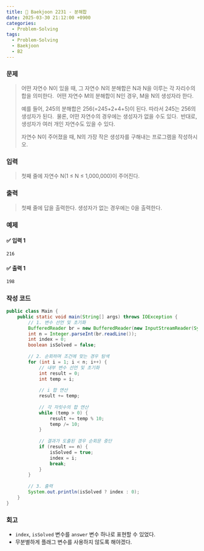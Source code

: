 ```yaml
---
title: 🧩 Baekjoon 2231 - 분해합
date: 2025-03-30 21:12:00 +0900
categories:
  - Problem-Solving
tags:
  - Problem-Solving
  - Baekjoon
  - B2
---
```


### 문제
> 어떤 자연수 N이 있을 때, 그 자연수 N의 분해합은 N과 N을 이루는 각 자리수의 합을 의미한다. 
> 어떤 자연수 M의 분해합이 N인 경우, M을 N의 생성자라 한다.  
> 
> 예를 들어, 245의 분해합은 256(=245+2+4+5)이 된다. 따라서 245는 256의 생성자가 된다. 
> 물론, 어떤 자연수의 경우에는 생성자가 없을 수도 있다. 
> 반대로, 생성자가 여러 개인 자연수도 있을 수 있다.   
> 
> 자연수 N이 주어졌을 때, N의 가장 작은 생성자를 구해내는 프로그램을 작성하시오.


### 입력
> 첫째 줄에 자연수 N(1 ≤ N ≤ 1,000,000)이 주어진다.


### 출력
> 첫째 줄에 답을 출력한다. 
> 생성자가 없는 경우에는 0을 출력한다.


### 예제
#### ✅ 입력 1
```bash
216
```

#### ✅ 출력 1
```bash
198
```


### 작성 코드
```java
public class Main {
	public static void main(String[] args) throws IOException {
		// 1. 변수 선언 및 초기화
		BufferedReader br = new BufferedReader(new InputStreamReader(System.in));
		int n = Integer.parseInt(br.readLine());
		int index = 0;
		boolean isSolved = false;
		
		// 2. 순회하며 조건에 맞는 경우 탐색
		for (int i = 1; i < n; i++) {
			// 내부 변수 선언 및 초기화
			int result = 0;
			int temp = i;
			
			// i 합 연산
			result += temp;
			
			// 각 자릿수의 합 연산
			while (temp > 0) {
				result += temp % 10;
				temp /= 10;
			}
			
			// 결과가 도출된 경우 순회문 중단
			if (result == n) {
				isSolved = true;
				index = i;
				break;
			}
		}
		
		// 3. 출력
		System.out.println(isSolved ? index : 0);
	}
}
```


### 회고
- `index`, `isSolved` 변수를 `answer` 변수 하나로 표현할 수 있었다.
- 무분별하게 플래그 변수를 사용하지 않도록 해야겠다.